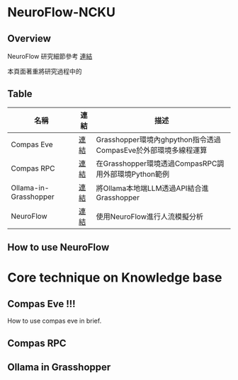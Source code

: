 # NeuroFlow-NCKU

## Overview

NeuroFlow 研究細節參考 [連結](https://app.rccn.dev/rcs2024f/neuroflow)

本頁面著重將研究過程中的

## Table 

| 名稱       | 連結                | 描述             |
|------------|---------------------|------------------|
| Compas Eve  | [連結](Compas-Eve) | Grasshopper環境內ghpython指令透過CompasEve於外部環境多線程運算           |
| Compas RPC  | [連結](Compas-RPC)         | 在Grasshopper環境透過CompasRPC調用外部環境Python範例           |
| Ollama-in-Grasshopper  | [連結](Ollama-in-Grasshopper)         | 將Ollama本地端LLM透過API結合進Grasshopper|
| NeuroFlow  | [連結](NeuroFlow)         | 使用NeuroFlow進行人流模擬分析          |









## How to use NeuroFlow 

# Core technique on Knowledge base

## Compas Eve !!! 

How to use compas eve in brief.

## Compas RPC

## Ollama in Grasshopper 
